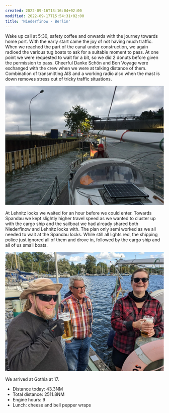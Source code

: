 ```yaml
---
created: 2022-09-16T13:16:04+02:00
modified: 2022-09-17T15:54:31+02:00
title: 'Niederfinow - Berlin'
---
```


Wake up call at 5:30, safety coffee and onwards with the journey towards home port. With the early start came the joy of not having much traffic. When we reached the part of the canal under construction, we again radioed the various tug boats to ask for a suitable moment to pass. At one point we were requested to wait for a bit, so we did 2 donuts before given the permission to pass. Cheerful Danke Schön and Bon Voyage were exchanged with the crew when we were at talking distance of them. Combination of transmitting AIS and a working radio also when the mast is down removes stress out of tricky traffic situations. 

![Image](../2022/0dd5c48b4ea38765df60d9866c751c61.jpg) 

At Lehnitz locks we waited for an hour before we could enter. Towards Spandau we kept slightly higher travel speed as we wanted to cluster up with the cargo ship and the sailboat we had already shared both Niederfinow and Lehnitz locks with. The plan only semi worked as we all needed to wait at the Spandau locks. While still all lights red, the shipping police just ignored all of them and drove in, followed by the cargo ship and all of us small boats.

![Image](../2022/3550a593761491dfc613c982f2f14516.jpg) 

We arrived at Gothia at 17.

* Distance today: 43.3NM
* Total distance: 2511.8NM
* Engine hours: 9
* Lunch: cheese and bell pepper wraps

